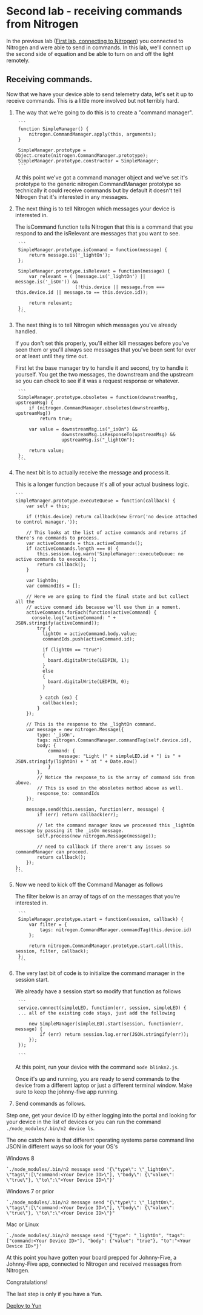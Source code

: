 # Second lab - receiving commands from Nitrogen

In the previous lab ([First lab, connecting to Nitrogen](./firstlab.md)) you connected to Nitrogen and were able to send in commands. In this lab, we'll connect up the second side of equation and be able to turn on and off the light remotely. 

## Receiving commands. 

Now that we have your device able to send telemetry data, let's set it up to receive commands. This is a little more involved but not terribly hard. 

1. The way that we're going to do this is to create a "command manager". 

        ```
        function SimpleManager() {
            nitrogen.CommandManager.apply(this, arguments);
        }

        SimpleManager.prototype = Object.create(nitrogen.CommandManager.prototype);
        SimpleManager.prototype.constructor = SimpleManager;
        ```
    
    At this point we've got a command manager object and we've set it's prototype to the generic nitrogen.CommandManager prototype so technically it could receive commands but by default it doesn't tell Nitrogen that it's interested in any messages. 

2. The next thing is to tell Nitrogen which messages your device is interested in. 

    The isCommand function tells Nitrogen that this is a command that you respond to and the isRelevant are messages that you want to see. 

        ```
        SimpleManager.prototype.isCommand = function(message) {
            return message.is('_lightOn');
        };

        SimpleManager.prototype.isRelevant = function(message) {
            var relevant = ( (message.is('_lightOn') || message.is('_isOn')) &&
                             (!this.device || message.from === this.device.id || message.to == this.device.id));

            return relevant;
        };
        ```

9. The next thing is to tell Nitrogen which messages you've already handled. 

    If you don't set this properly, you'll either kill messages before you've seen them or you'll always see messages that you've been sent for ever or at least until they time out. 
    
    First let the base manager try to handle it and second, try to handle it yourself. You get the two messages, the downstream and the upstream so you can check to see if it was a request response or whatever. 

        ```
        SimpleManager.prototype.obsoletes = function(downstreamMsg, upstreamMsg) {
            if (nitrogen.CommandManager.obsoletes(downstreamMsg, upstreamMsg))
                return true;

            var value = downstreamMsg.is("_isOn") &&
                        downstreamMsg.isResponseTo(upstreamMsg) &&
                        upstreamMsg.is("_lightOn");

            return value;
        };
        ```

10. The next bit is to actually receive the message and process it. 

    This is a longer function because it's all of your actual business logic. 

        ```
        simpleManager.prototype.executeQueue = function(callback) {
            var self = this;

            if (!this.device) return callback(new Error('no device attached to control manager.'));

            // This looks at the list of active commands and returns if there's no commands to process.
            var activeCommands = this.activeCommands();
            if (activeCommands.length === 0) {
                this.session.log.warn('SimpleManager::executeQueue: no active commands to execute.');
                return callback();
            }

            var lightOn;
            var commandIds = [];

            // Here we are going to find the final state and but collect all the 
            // active command ids because we'll use them in a moment.
            activeCommands.forEach(function(activeCommand) {
              console.log("activeCommand: " + JSON.stringify(activeCommand));
                try {
                  lightOn = activeCommand.body.value;
                  commandIds.push(activeCommand.id);

                  if (lightOn == "true")
                  {
                    board.digitalWrite(LEDPIN, 1);
                  }
                  else
                  {
                    board.digitalWrite(LEDPIN, 0);
                  }

                 } catch (ex) {
                  callback(ex);
                }
            });

            // This is the response to the _lightOn command.
            var message = new nitrogen.Message({
                type: '_isOn',
                tags: nitrogen.CommandManager.commandTag(self.device.id),
                body: {
                    command: {
                        message: "Light (" + simpleLED.id + ") is " + JSON.stringify(lightOn) + " at " + Date.now()
                    }
                },
                // Notice the response_to is the array of command ids from above. 
                // This is used in the obsoletes method above as well.
                response_to: commandIds
            });

            message.send(this.session, function(err, message) {
                if (err) return callback(err);

                // let the command manager know we processed this _lightOn message by passing it the _isOn message.
                self.process(new nitrogen.Message(message));

                // need to callback if there aren't any issues so commandManager can proceed.
                return callback();
            });
        };
        ```

5. Now we need to kick off the Command Manager as follows

    The filter below is an array of tags of on the messages that you're interested in. 

        ```
        SimpleManager.prototype.start = function(session, callback) {
            var filter = {
                tags: nitrogen.CommandManager.commandTag(this.device.id)
            };

            return nitrogen.CommandManager.prototype.start.call(this, session, filter, callback);
        };
        ```

6. The very last bit of code is to initialize the command manager in the session start. 

    We already have a session start so modify that function as follows

        ```
        service.connect(simpleLED, function(err, session, simpleLED) {
        ... all of the existing code stays, just add the following

            new SimpleManager(simpleLED).start(session, function(err, message) {
                if (err) return session.log.error(JSON.stringify(err));
            });
        });

        ```

    At this point, run your device with the command `node blinkn2.js`. 
    
    Once it's up and running, you are ready to send commands to the device from a different laptop or just a different terminal window. Make sure to keep the johnny-five app running. 
    
7. Send commands as follows. 

Step one, get your device ID by either logging into the portal and looking for your device in the list of devices or you can run the command `./node_modules/.bin/n2 device ls`.

The one catch here is that different operating systems parse command line JSON in different ways so look for your OS's 

Windows 8
```
`./node_modules/.bin/n2 message send '{\"type\": \"_lightOn\", \"tags\":[\"command:<Your Device ID>\"], \"body\": {\"value\": \"true\"}, \"to\":\"<Your Device ID>\"}'
```

Windows 7 or prior
```
`./node_modules/.bin/n2 message send "{\"type\": \"_lightOn\", \"tags\":[\"command:<Your Device ID>\"], \"body\": {\"value\": \"true\"}, \"to\":\"<Your Device ID>\"}"
```

Mac or Linux
```
`./node_modules/.bin/n2 message send '{"type": "_lightOn", "tags":["command:<Your Device ID>"], "body": {"value": "true"}, "to":"<Your Device ID>"}'
```

At this point you have gotten your board prepped for Johnny-Five, a Johnny-Five app, connected to Nitrogen and received messages from Nitrogen. 

Congratulations! 

The last step is only if you have a Yun. 

[Deploy to Yun](./deploytoyun.md)